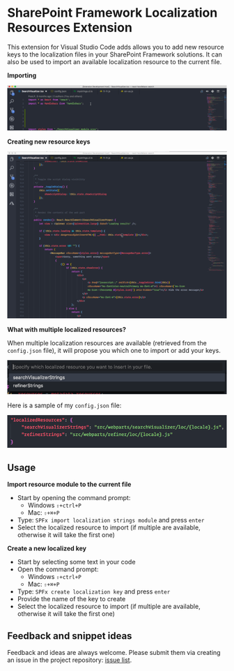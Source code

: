# SharePoint Framework Localization Resources Extension

This extension for Visual Studio Code adds allows you to add new resource keys to the localization files in your SharePoint Framework solutions. It can also be used to import an available localization resource to the current file.

**Importing**

![Importing](./assets/import-localization.gif)

**Creating new resource keys**

![Creating new resource keys](./assets/create-localization.gif)

**What with multiple localized resources?**

When multiple localization resources are available (retrieved from the `config.json` file), it will propose you which one to import or add your keys.

![Localized resource options](./assets/resource-options.png)

Here is a sample of my `config.json` file:

![config.json](./assets/config-file.png)

## Usage

**Import resource module to the current file**

- Start by opening the command prompt:
  - Windows `⇧+ctrl+P`
  - Mac: `⇧+⌘+P`
- Type: `SPFx import localization strings module` and press `enter`
- Select the localized resource to import (if multiple are available, otherwise it will take the first one)

**Create a new localized key**

- Start by selecting some text in your code
- Open the command prompt:
  - Windows `⇧+ctrl+P`
  - Mac: `⇧+⌘+P`
- Type: `SPFx create localization key` and press `enter`
- Provide the name of the key to create
- Select the localized resource to import (if multiple are available, otherwise it will take the first one)

## Feedback and snippet ideas

Feedback and ideas are always welcome. Please submit them via creating an issue in the project repository: [issue list](https://github.com/estruyf/vscode-spfx-localization/issues).